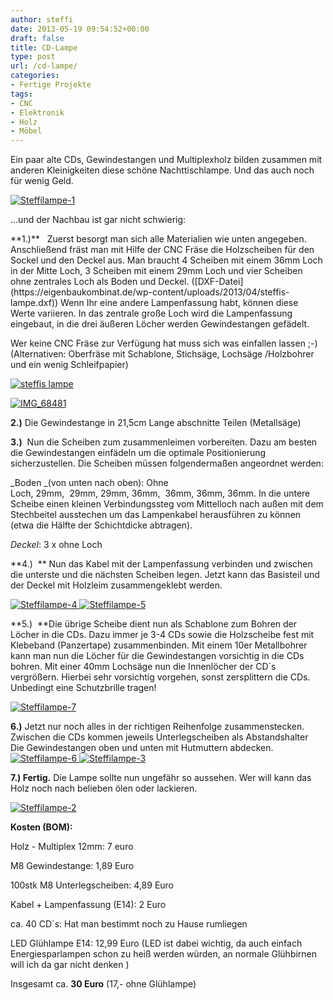 ```yaml
---
author: steffi
date: 2013-05-19 09:54:52+00:00
draft: false
title: CD-Lampe
type: post
url: /cd-lampe/
categories:
- Fertige Projekte
tags:
- CNC
- Elektronik
- Holz
- Möbel
---
```


Ein paar alte CDs, Gewindestangen und Multiplexholz bilden zusammen mit anderen Kleinigkeiten diese schöne Nachttischlampe. Und das auch noch für wenig Geld.



[![Steffilampe-1](https://eigenbaukombinat.de/wp-content/uploads/2013/04/Steffilampe-1-300x300.jpg)
](https://eigenbaukombinat.de/wp-content/uploads/2013/04/Steffilampe-1.jpg)

...und der Nachbau ist gar nicht schwierig:

<!-- more -->**1.)**   Zuerst besorgt man sich alle Materialien wie unten angegeben. Anschließend fräst man mit Hilfe der CNC Fräse die Holzscheiben für den Sockel und den Deckel aus. Man braucht 4 Scheiben mit einem 36mm Loch in der Mitte Loch, 3 Scheiben mit einem 29mm Loch und vier Scheiben ohne zentrales Loch als Boden und Deckel. ([DXF-Datei](https://eigenbaukombinat.de/wp-content/uploads/2013/04/steffis-lampe.dxf)) Wenn Ihr eine andere Lampenfassung habt, können diese Werte variieren. In das zentrale große Loch wird die Lampenfassung eingebaut, in die drei äußeren Löcher werden Gewindestangen gefädelt.

Wer keine CNC Fräse zur Verfügung hat muss sich was einfallen lassen ;-) (Alternativen: Oberfräse mit Schablone, Stichsäge, Lochsäge /Holzbohrer und ein wenig Schleifpapier)

[![steffis lampe](https://eigenbaukombinat.de/wp-content/uploads/2013/04/steffis-lampe-300x129.png)
](https://eigenbaukombinat.de/wp-content/uploads/2013/04/steffis-lampe.png)

[![IMG_68481](https://eigenbaukombinat.de/wp-content/uploads/2013/04/IMG_68481-300x200.jpg)
](https://eigenbaukombinat.de/wp-content/uploads/2013/04/IMG_68481.jpg)

**2.)** Die Gewindestange in 21,5cm Lange abschnitte Teilen (Metallsäge)

**3.)**  Nun die Scheiben zum zusammenleimen vorbereiten. Dazu am besten die Gewindestangen einfädeln um die optimale Positionierung sicherzustellen. Die Scheiben müssen folgendermaßen angeordnet werden:

_Boden _(von unten nach oben): Ohne Loch, 29mm,  29mm, 29mm, 36mm,  36mm, 36mm, 36mm. In die untere Scheibe einen kleinen Verbindungssteg vom Mittelloch nach außen mit dem Stechbeitel ausstechen um das Lampenkabel herausführen zu können (etwa die Hälfte der Schichtdicke abtragen).

_Deckel_: 3 x ohne Loch

**4.)  ** Nun das Kabel mit der Lampenfassung verbinden und zwischen die unterste und die nächsten Scheiben legen. Jetzt kann das Basisteil und der Deckel mit Holzleim zusammengeklebt werden. 

[![Steffilampe-4](https://eigenbaukombinat.de/wp-content/uploads/2013/04/Steffilampe-4-200x300.jpg)
](https://eigenbaukombinat.de/wp-content/uploads/2013/04/Steffilampe-4.jpg)[![Steffilampe-5](https://eigenbaukombinat.de/wp-content/uploads/2013/04/Steffilampe-5-200x300.jpg)
](https://eigenbaukombinat.de/wp-content/uploads/2013/04/Steffilampe-5.jpg)

**5.)  **Die übrige Scheibe dient nun als Schablone zum Bohren der Löcher in die CDs. Dazu immer je 3-4 CDs sowie die Holzscheibe fest mit Klebeband (Panzertape) zusammenbinden. Mit einem 10er Metallbohrer kann man nun die Löcher für die Gewindestangen vorsichtig in die CDs bohren. Mit einer 40mm Lochsäge nun die Innenlöcher der CD´s vergrößern. Hierbei sehr vorsichtig vorgehen, sonst zersplittern die CDs. Unbedingt eine Schutzbrille tragen!

[![Steffilampe-7](https://eigenbaukombinat.de/wp-content/uploads/2013/04/Steffilampe-7-300x200.jpg)
](https://eigenbaukombinat.de/wp-content/uploads/2013/04/Steffilampe-7.jpg)



**6.)** Jetzt nur noch alles in der richtigen Reihenfolge zusammenstecken. Zwischen die CDs kommen jeweils Unterlegscheiben als Abstandshalter  Die Gewindestangen oben und unten mit Hutmuttern abdecken. [![Steffilampe-6](https://eigenbaukombinat.de/wp-content/uploads/2013/04/Steffilampe-6-200x300.jpg)
](https://eigenbaukombinat.de/wp-content/uploads/2013/04/Steffilampe-6.jpg)[![Steffilampe-3](https://eigenbaukombinat.de/wp-content/uploads/2013/04/Steffilampe-3-150x150.jpg)
](https://eigenbaukombinat.de/wp-content/uploads/2013/04/Steffilampe-3.jpg)

**7.) Fertig.** Die Lampe sollte nun ungefähr so aussehen. Wer will kann das Holz noch nach belieben ölen oder lackieren.

[![Steffilampe-2](https://eigenbaukombinat.de/wp-content/uploads/2013/04/Steffilampe-2-200x300.jpg)
](https://eigenbaukombinat.de/wp-content/uploads/2013/04/Steffilampe-2.jpg)



**Kosten (BOM):**

Holz - Multiplex 12mm: 7 euro

M8 Gewindestange: 1,89 Euro

100stk M8 Unterlegscheiben: 4,89 Euro

Kabel + Lampenfassung (E14): 2 Euro

ca. 40 CD´s: Hat man bestimmt noch zu Hause rumliegen

LED Glühlampe E14: 12,99 Euro (LED ist dabei wichtig, da auch einfach Energiesparlampen schon zu heiß werden würden, an normale Glühbirnen will ich da gar nicht denken )

Insgesamt ca. **30 Euro** (17,- ohne Glühlampe)


